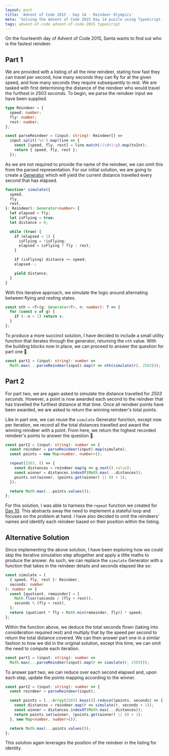 ```yaml
---
layout: post
title: 'Advent of Code 2015 - Day 14 - Reindeer Olympics'
meta: 'Solving the Advent of Code 2015 Day 14 puzzle using TypeScript.'
tags: advent-of-code advent-of-code-2015 typescript
---
```


On the fourteenth day of Advent of Code 2015, Santa wants to find out who is the fastest reindeer.

<!--more-->

## Part 1

We are provided with a listing of all the nine reindeer, stating how fast they can travel per second, how many seconds they can fly for at the given speed, and how many seconds they require subsequently to rest.
We are tasked with first determining the distance of the reindeer who would travel the furthest in _2503 seconds_.
To begin, we parse the reindeer input we have been supplied.

```typescript
type Reindeer = {
  speed: number;
  fly: number;
  rest: number;
};

const parseReindeer = (input: string): Reindeer[] =>
  input.split('\n').map(line => {
    const [speed, fly, rest] = line.match(/(\d+)/g).map(toInt);
    return { speed, fly, rest };
  });
```

As we are not required to provide the name of the reindeer, we can omit this from the parsed representation.
For our initial solution, we are going to create a [Generator](https://developer.mozilla.org/en-US/docs/Web/JavaScript/Reference/Global_Objects/Generator) which will yield the current distance travelled every second that has elapsed.

```typescript
function* simulate({
  speed,
  fly,
  rest,
}: Reindeer): Generator<number> {
  let elapsed = fly;
  let isFlying = true;
  let distance = 0;

  while (true) {
    if (elapsed < 1) {
      isFlying = !isFlying;
      elapsed = isFlying ? fly : rest;
    }

    if (isFlying) distance += speed;
    elapsed--;

    yield distance;
  }
}
```

With this iterative approach, we simulate the logic around alternating between flying and resting states.

```typescript
const nth = <T>(g: Generator<T>, n: number): T => {
  for (const v of g) {
    if (--n < 1) return v;
  }
};
```

To produce a more succinct solution, I have decided to include a small utility function that iterates through the generator, returning the `nth` value.
With the building blocks now in place, we can proceed to answer the question for part one 🌟.

```typescript
const part1 = (input: string): number =>
  Math.max(...parseReindeer(input).map(r => nth(simulate(r), 2503)));
```

## Part 2

For part two, we are again asked to simulate the distance travelled for _2503 seconds_.
However, a point is now awarded each second to the reindeer that has travelled the furthest distance at that time.
Once all reindeer points have been awarded, we are asked to return the winning reindeer's total points.

Like in part one, we can reuse the `simulate` Generator function, except now per iteration, we record all the total distances travelled and award the winning reindeer with a point.
From here, we return the highest recorded reindeer's points to answer the question 🌟.

```typescript
const part2 = (input: string): number => {
  const reindeer = parseReindeer(input).map(simulate);
  const points = new Map<number, number>();

  repeat(2503, () => {
    const distances = reindeer.map(g => g.next().value);
    const winner = distances.indexOf(Math.max(...distances));
    points.set(winner, (points.get(winner) || 0) + 1);
  });

  return Math.max(...points.values());
};
```

For this solution, I was able to harness the `repeat` function we created for [Day 10](https://eddmann.com/posts/advent-of-code-2015-day-10-elves-look-elves-say/).
This abstracts away the need to implement a stateful loop and focuses on the problem at hand.
I have also decided to omit the reindeers' names and identify each reindeer based on their position within the listing.

## Alternative Solution

Since implementing the above solution, I have been exploring how we could skip the iterative simulation step altogether and apply a little maths to produce the answer.
As such, we can replace the `simulate` Generator with a function that takes in the reindeer details and seconds elapsed like so:

```typescript
const simulate = (
  { speed, fly, rest }: Reindeer,
  seconds: number
): number => {
  const [quotient, remainder] = [
    Math.floor(seconds / (fly + rest)),
    seconds % (fly + rest),
  ];
  return (quotient * fly + Math.min(remainder, fly)) * speed;
};
```

Within the function above, we deduce the total seconds flown (taking into consideration required rest) and multiply that by the speed per second to return the total distance covered.
We can then answer part one in a similar fashion to how we did in the original solution, except this time, we can omit the need to compute each iteration.

```typescript
const part1 = (input: string): number =>
  Math.max(...parseReindeer(input).map(r => simulate(r, 2503)));
```

To answer part two, we can reduce over each second elapsed and, upon each step, update the points mapping according to the winner.

```typescript
const part2 = (input: string): number => {
  const reindeer = parseReindeer(input);

  const points = [...Array(2503).keys()].reduce((points, seconds) => {
    const distances = reindeer.map(r => simulate(r, seconds + 1));
    const winner = distances.indexOf(Math.max(...distances));
    return points.set(winner, (points.get(winner) || 0) + 1);
  }, new Map<number, number>());

  return Math.max(...points.values());
};
```

This solution again leverages the position of the reindeer in the listing for identity.
